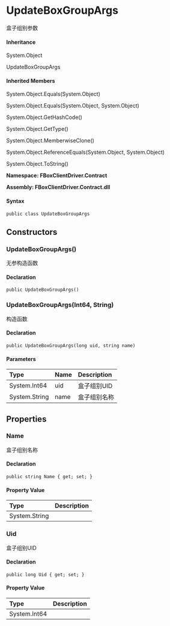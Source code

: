 # UpdateBoxGroupArgs

盒子组别参数

#### Inheritance

System.Object

UpdateBoxGroupArgs

#### Inherited Members

System.Object.Equals\(System.Object\)

System.Object.Equals\(System.Object, System.Object\)

System.Object.GetHashCode\(\)

System.Object.GetType\(\)

System.Object.MemberwiseClone\(\)

System.Object.ReferenceEquals\(System.Object, System.Object\)

System.Object.ToString\(\)

**Namespace: FBoxClientDriver.Contract**

**Assembly: FBoxClientDriver.Contract.dll**

#### Syntax <a id="FBoxClientDriver_Contract_UpdateBoxGroupArgs_syntax"></a>

```text
public class UpdateBoxGroupArgs
```

## Constructors <a id="constructors"></a>

### UpdateBoxGroupArgs\(\) <a id="FBoxClientDriver_Contract_UpdateBoxGroupArgs__ctor"></a>

无参构造函数

#### Declaration

```text
public UpdateBoxGroupArgs()
```

### UpdateBoxGroupArgs\(Int64, String\) <a id="FBoxClientDriver_Contract_UpdateBoxGroupArgs__ctor_System_Int64_System_String_"></a>

构造函数

#### Declaration

```text
public UpdateBoxGroupArgs(long uid, string name)
```

#### Parameters

| Type | Name | Description |
| :--- | :--- | :--- |
| System.Int64 | uid | 盒子组别UID |
| System.String | name | 盒子组别名称 |

## Properties <a id="properties"></a>

### Name <a id="FBoxClientDriver_Contract_UpdateBoxGroupArgs_Name"></a>

盒子组别名称

#### Declaration

```text
public string Name { get; set; }
```

#### Property Value

| Type | Description |
| :--- | :--- |
| System.String |  |

### Uid <a id="FBoxClientDriver_Contract_UpdateBoxGroupArgs_Uid"></a>

盒子组别UID

#### Declaration

```text
public long Uid { get; set; }
```

#### Property Value

| Type | Description |
| :--- | :--- |
| System.Int64 |  |

